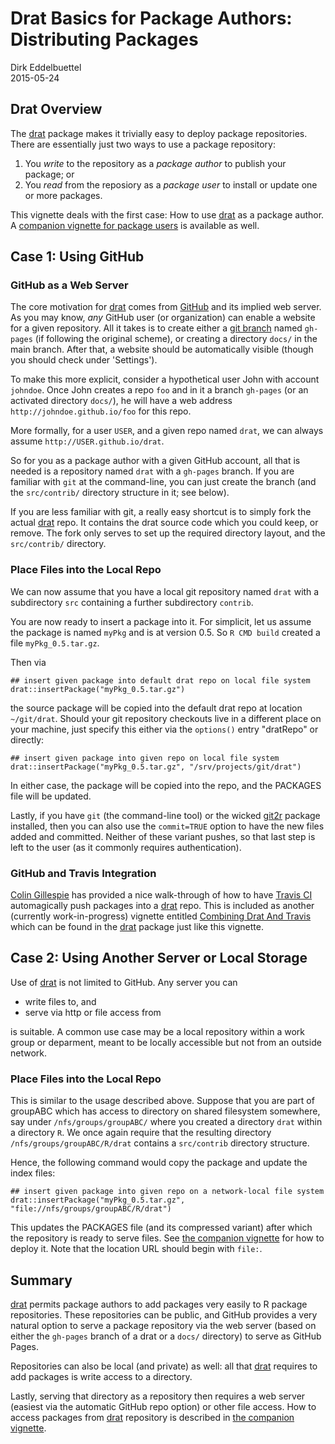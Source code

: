 # Drat Basics for Package Authors: Distributing Packages

Dirk Eddelbuettel  
2015-05-24  

## Drat Overview

The [drat](https://dirk.eddelbuettel.com/code/drat.html) package makes it
trivially easy to deploy package repositories.  There are essentially just
two ways to use a package repository:

1) You _write_ to the repository as a _package author_ to publish your package; or
1) You _read_ from the reposiory as a _package user_ to install or update one or more packages.

This vignette deals with the first case: How to use
[drat](https://dirk.eddelbuettel.com/code/drat.html) as a package author.  A
[companion vignette for package users](/drat/vignettes/dratforusers) is available as well.


## Case 1: Using GitHub

### GitHub as a Web Server

The core motivation for [drat](https://dirk.eddelbuettel.com/code/drat.html)
comes from [GitHub](https://github.com/) and its implied web server.  As you
may know, _any_ GitHub user (or organization) can enable a website for a
given repository.  All it takes is to create either a
[git branch](https://git-scm.com/book/en/v2/Git-Branching-Basic-Branching-and-Merging)
named `gh-pages` (if following the original scheme), or creating a directory
`docs/` in the main branch.  After that, a website should be automatically
visible (though you should check under 'Settings').

To make this more explicit, consider a hypothetical user John with account
`johndoe`. Once John creates a repo `foo` and in it a branch `gh-pages` (or
an activated directory `docs/`), he will have a web address
`http://johndoe.github.io/foo` for this repo.

More formally, for a user `USER`, and a given repo named `drat`, we can
always assume `http://USER.github.io/drat`.

So for you as a package author with a given GitHub account, all that is
needed is a repository named `drat` with a `gh-pages` branch.  If you are
familiar with `git` at the command-line, you can just create the branch (and
the `src/contrib/` directory structure in it; see below).

If you are less familiar with git, a really easy shortcut is to simply fork the actual
[drat](https://dirk.eddelbuettel.com/code/drat.html) repo.  It contains the
drat source code which you could keep, or remove.  The fork only serves to
set up the required directory layout, and the `src/contrib/` directory.

### Place Files into the Local Repo

We can now assume that you have a local git repository named `drat` with a
subdirectory `src` containing a further subdirectory `contrib`.

You are now ready to insert a package into it.  For simplicit, let us assume
the package is named `myPkg` and is at version 0.5. So `R CMD build` created
a file `myPkg_0.5.tar.gz`.

Then via

```
## insert given package into default drat repo on local file system
drat::insertPackage("myPkg_0.5.tar.gz")
```

the source package will be copied into the default drat repo at location
`~/git/drat`. Should your git repository checkouts live in a different place
on your machine, just specify this either via the `options()` entry
"dratRepo" or directly:

```
## insert given package into given repo on local file system
drat::insertPackage("myPkg_0.5.tar.gz", "/srv/projects/git/drat")
```

In either case, the package will be copied into the repo, and the PACKAGES
file will be updated.

Lastly, if you have `git` (the command-line tool) or the wicked
[git2r](https://cran.r-project.org/package=git2r) package
installed, then you can also use the `commit=TRUE` option to have the new
files added and committed.  Neither of these variant pushes, so that last
step is left to the user (as it commonly requires authentication).

### GitHub and Travis Integration

[Colin Gillespie](https://github.com/csgillespie) has provided a nice
walk-through of how to have [Travis CI](https://travis-ci.com/) automagically
push packages into a [drat](https://dirk.eddelbuettel.com/code/drat.html)
repo. This is included as another (currently work-in-progress) vignette
entitled [Combining Drat And
Travis](/drat/vignettes/combiningdratandtravis)
which can be found in the [drat](https://dirk.eddelbuettel.com/code/drat.html)
package just like this vignette.

## Case 2: Using Another Server or Local Storage

Use of [drat](https://dirk.eddelbuettel.com/code/drat.html) is not limited to
GitHub.  Any server you can

+ write files to, and 
+ serve via http or file access from 

is suitable.  A common use case may be a local repository within a work group
or deparment, meant to be locally accessible but not from an outside network.

### Place Files into the Local Repo

This is similar to the usage described above. Suppose that you are part of
groupABC which has access to directory on shared filesystem somewhere, say
under `/nfs/groups/groupABC/` where you created a directory `drat` within a
directory `R`.  We once again require that the resulting directory
`/nfs/groups/groupABC/R/drat` contains a `src/contrib` directory structure.

Hence, the following command would copy the package and update the index files:

```
## insert given package into given repo on a network-local file system
drat::insertPackage("myPkg_0.5.tar.gz", "file://nfs/groups/groupABC/R/drat")
```

This updates the PACKAGES file (and its compressed variant) after which the
repository is ready to serve files. See
[the companion vignette](/drat/vignettes/dratforusers) for how to deploy it.
Note that the location URL should begin with `file:`.

## Summary

[drat](https://dirk.eddelbuettel.com/code/drat.html) permits package authors
to add packages very easily to R package repositories. These repositories can
be public, and GitHub provides a very natural option to serve a package
repository via the web server (based on either the `gh-pages` branch of a drat
or a `docs/` directory) to serve as GitHub Pages.

Repositories can also be local (and private) as well: all that
[drat](https://dirk.eddelbuettel.com/code/drat.html) requires to add packages
is write access to a directory.

Lastly, serving that directory as a repository then requires a web server
(easiest via the automatic GitHub repo option) or other file access.  How to
access packages from [drat](https://dirk.eddelbuettel.com/code/drat.html)
repository is described in [the companion vignette](/drat/vignettes/dratforusers).

